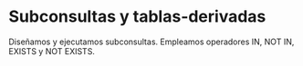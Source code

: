 # Subconsultas y tablas-derivadas
Diseñamos y ejecutamos subconsultas. Empleamos operadores IN, NOT IN, EXISTS y NOT EXISTS.
